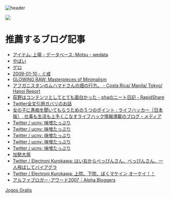 ![header](http://gyazo.com/20f6353a152d19fafe9c17b68bf72159.png)

<a href="http://pipes.yahoo.com/pipes/pipe.run?_id=itll3mXl3RGenJHebLsjiw&_render=rss"><img src="http://friendfeed.com/static/images/icons/blog.png" /></a>

# 推薦するブログ記事
 * [アイテム: 上場 - データベース: Motsu - wedata](http://wedata.net/items/26260)
 * [やばい](http://watarumode.tumblr.com/post/34808936)
 * [ゲロ](http://watarumode.tumblr.com/post/36550202)
 * [2009-01-10 - ぐ戒](http://d.hatena.ne.jp/kkshow/20090110)
 * [GLOWING RAW: Masterpieces of Minimalism](http://glowingraw.blogspot.com/2008/11/masterpieces-of-minimalism.html)
 * [アフガニスタンのムハマドさんの畑の行方。 - Costa Rica/ Manila/ Tokyo/ Hanoi Report](http://d.hatena.ne.jp/sayakot/20080123)
 * [荻野はコンテンツとしてとても面白かった - phaのニート日記 - RapidShare](http://d.hatena.ne.jp/brazil/20081119/1227058279)
 * [Twitter全文引用ガバリのお話](http://anond.hatelabo.jp/20080701141412)
 * [女の子に愚痴を聞いてもらうための５つのポイント : ライフハッカー［日本版］, 仕事も生活も上手くこなすライフハック情報満載のブログ・メディア](http://www.lifehacker.jp/2009/01/post_491.html)
 * [Twitter / ucnv: 味噌たっぷり](http://twitter.com/ucnv/statuses/930179256)
 * [Twitter / ucnv: 味噌たっぷり](http://twitter.com/ucnv/statuses/930179263)
 * [Twitter / ucnv: 味噌たっぷり](http://twitter.com/ucnv/statuses/930179792)
 * [Twitter / ucnv: 味噌たっぷり](http://twitter.com/ucnv/statuses/930179779)
 * [Twitter / ucnv: 味噌たっぷり](http://twitter.com/ucnv/statuses/930179312)
 * [加勢大周](http://youpy.jottit.com/%E5%8A%A0%E5%8B%A2%E5%A4%A7%E5%91%A8)
 * [Twitter / Electroni Kurokawa: はい右からべっぴんさん、べっぴんさん、一人飛ばしてバイアグラ](http://twitter.com/kkshow/statuses/1024719398)
 * [Twitter / Electroni Kurokawa: 上院、下院、ぼくマケイン オーケイ！！](http://twitter.com/kkshow/statuses/899252955)
 * [アルファブロガー･アワード2007｜Alpha Bloggers](http://alphabloggers.com/archive_2007/index.html)

<a href="http://www.jogosgratispro/" title="Jogos Gratis">Jogos Gratis</a>


